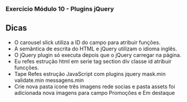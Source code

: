 ### Exercício Módulo 10 - Plugins jQuery

## Dicas

- O carousel slick utiliza a ID do campo para atribuir funções.
- A semântica de escrita do HTML e jQuery utilizam o idioma inglês.
- O jQuery plugin só executa depois que o jQuery carregar na página.
- Eu refes estrução html em serie tag section div classe id atribuir funcções.
- Tape Refes estrução JavaScript com plugins jquery mask.min validate.min messagens.min
- Crie nova pasta icone três imagens rede socias e pasta assets foi adicionada nova imagens para campo Promoçôes e Em destaque